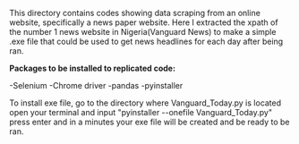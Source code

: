 This directory contains codes showing data scraping from an online website, specifically a news paper website.
Here I extracted the xpath of the number 1 news website in Nigeria(Vanguard News) to make a simple .exe file that could be used to get news headlines for each day after being ran.

**Packages to be installed to replicated code:**

-Selenium
-Chrome driver
-pandas
-pyinstaller

 To install exe file, go to the directory where Vanguard_Today.py is located
 open your terminal and input "pyinstaller --onefile Vanguard_Today.py"
 press enter and in a minutes your exe file will be created and be ready to be ran.


